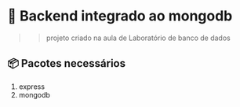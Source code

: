 # 🚀 Backend integrado ao mongodb
>> projeto criado na aula de Laboratório de banco de dados
 
 ## 📦 Pacotes necessários
 1. express
 2. mongodb